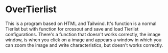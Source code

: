 # OverTierlist

This is a program based on HTML and Tailwind.
It's function is a normal Tierlist but with function for crossout and save and load Tierlist configurations.
There's a function that doesn't works correctly, the image window, is when you click on a image and appears a window in which you can zoom the image and write characteristics, but doesn't works correctly.
